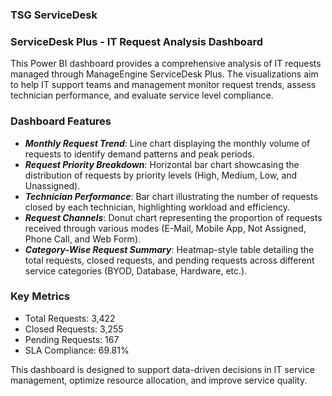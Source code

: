 ### TSG ServiceDesk

### ServiceDesk Plus - IT Request Analysis Dashboard
This Power BI dashboard provides a comprehensive analysis of IT requests managed through ManageEngine ServiceDesk Plus. The visualizations aim to help IT support teams and management monitor request trends, assess technician performance, and evaluate service level compliance.

### Dashboard Features

- ***Monthly Request Trend***: Line chart displaying the monthly volume of requests to identify demand patterns and peak periods.
- ***Request Priority Breakdown***: Horizontal bar chart showcasing the distribution of requests by priority levels (High, Medium, Low, and Unassigned).
- ***Technician Performance***: Bar chart illustrating the number of requests closed by each technician, highlighting workload and efficiency.
- ***Request Channels***: Donut chart representing the proportion of requests received through various modes (E-Mail, Mobile App, Not Assigned, Phone Call, and Web Form).
- ***Category-Wise Request Summary***: Heatmap-style table detailing the total requests, closed requests, and pending requests across different service categories (BYOD, 
                   Database, Hardware, etc.).

### Key Metrics
- Total Requests: 3,422
- Closed Requests: 3,255
- Pending Requests: 167
- SLA Compliance: 69.81%
  
This dashboard is designed to support data-driven decisions in IT service management, optimize resource allocation, and improve service quality.

